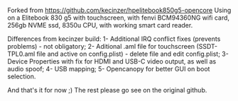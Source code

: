 Forked from https://github.com/kecinzer/hpelitebook850g5-opencore
Using on a Elitebook 830 g5 with touchscreen, with fenvi BCM94360NG wifi card, 256gb NVME ssd, 8350u CPU, with working smart card reader.

Differences from kecinzer build:
1- Additional IRQ conflict fixes (prevents problems) - not obligatory;
2- Aditional .aml file for touchscreen (SSDT-TPL0.aml file and active on config.plist) - delete file and edit config.plist;
3- Device Properties with fix for HDMI and USB-C video output, as well as audio spoof;
4- USB mapping;
5- Opencanopy for better GUI on boot selection.

And that's it for now ;) The rest please go see on the original github.
